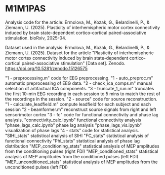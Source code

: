# M1M1PAS
Analysis code for the article: Ermolova, M., Kozak, G., Belardinelli, P., & Ziemann, U. (2025). Plasticity of interhemispheric motor cortex connectivity induced by brain state-dependent cortico-cortical paired-associative stimulation. bioRxiv, 2025-04.

Dataset used in the analysis: Ermolova, M., Kozak, G., Belardinelli, P., & Ziemann, U. (2025). Dataset for the article "Plasticity of interhemispheric motor cortex connectivity induced by brain state-dependent cortico-cortical paired-associative stimulation" [Data set]. Zenodo. https://doi.org/10.5281/zenodo.15126575

"1 - preprocessing.m" code for EEG preprocessing.
  "1 - auto_preproc.m" automatic preprocessing of EEG data.
  "2 - check_ica_comps.m" manual selection of artifactual ICA components.
  "3 - truncate_1_run.m" truncates the first 10-min EEG recording in each session to 5 mins to match the rest of the recordings in the session.
"2 - source" code for source reconstruction.
  "1 - calculate_leadfield.m" compute leadfield for each subject and each session
  "2 - beamformer.m" reconstruct source signals from right and left sensorimotor cortex
"3 - fc" code for functional connectivity and phase lag analysis.
  "connectivity_calc.ipynb" functional connectivity analysis
  "phase_lags_calc.ipynb" phase lag analysis
  "phase_lags_vis.ipynb" visualization of phase lags
"4 - stats" code for statistical analysis.
  "SIHI_stats" statistical analysis of SIHI
  "FC_stats" statistical analysis of functional connectivity
  "Phl_stats" statistical analysis of phase lag distribution
  "MEP_conditioning_stats" statistical analysis of MEP amplitudes from the conditioning pulses (right FDI)
  "MEP_conditioned_stats" statistical analysis of MEP amplitudes from the conditioned pulses (left FDI)
  "MEP_unconditioned_stats" statistical analysis of MEP amplitudes from the unconditioned pulses (left FDI)

